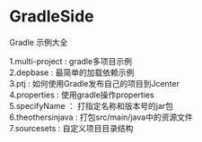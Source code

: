 # GradleSide
Gradle 示例大全

1.multi-project : gradle多项目示例   
2.depbase : 最简单的加载依赖示例   
3.ptj : 如何使用Gradle发布自己的项目到Jcenter   
4.properties : 使用gradle操作properties   
5.specifyName ： 打指定名称和版本号的jar包   
6.theothersinjava : 打包src/main/java中的资源文件   
7.sourcesets : 自定义项目目录结构   